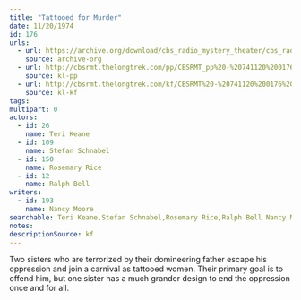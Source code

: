 ```yaml
---
title: "Tattooed for Murder"
date: 11/20/1974
id: 176
urls: 
  - url: https://archive.org/download/cbs_radio_mystery_theater/cbs_radio_mystery_theater-0151-0200.zip/cbs_radio_mystery_theater-0151-0200%2Fcbsrmt_0176_tattooed_for_murder.mp3
    source: archive-org
  - url: http://cbsrmt.thelongtrek.com/pp/CBSRMT_pp%20-%20741120%200176%20Tattooed%20for%20Murder.mp3
    source: kl-pp
  - url: http://cbsrmt.thelongtrek.com/kf/CBSRMT%20-%20741120%200176%20Tattooed%20For%20Murder_kf.mp3
    source: kl-kf
tags: 
multipart: 0
actors:  
  - id: 26
    name: Teri Keane  
  - id: 109
    name: Stefan Schnabel  
  - id: 150
    name: Rosemary Rice  
  - id: 12
    name: Ralph Bell
writers:  
  - id: 193
    name: Nancy Moore
searchable: Teri Keane,Stefan Schnabel,Rosemary Rice,Ralph Bell Nancy Moore
notes: 
descriptionSource: kf
---
```

Two sisters who are terrorized by their domineering father escape his oppression and join a carnival as tattooed women. Their primary goal is to offend him, but one sister has a much grander design to end the oppression once and for all.